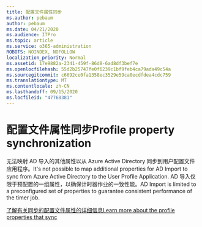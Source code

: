 ```yaml
---
title: 配置文件属性同步
ms.author: pebaum
author: pebaum
ms.date: 04/21/2020
ms.audience: ITPro
ms.topic: article
ms.service: o365-administration
ROBOTS: NOINDEX, NOFOLLOW
localization_priority: Normal
ms.assetid: 17e9882a-2341-459f-86d8-6ad8df3bef7e
ms.openlocfilehash: 55d2b25747fe0f6239c1bf9feb4ca79ada49c54a
ms.sourcegitcommit: c6692ce0fa1358ec3529e59ca0ecdfdea4cdc759
ms.translationtype: MT
ms.contentlocale: zh-CN
ms.lasthandoff: 09/15/2020
ms.locfileid: "47768381"
---
```

# <a name="profile-property-synchronization"></a><span data-ttu-id="5cc01-102">配置文件属性同步</span><span class="sxs-lookup"><span data-stu-id="5cc01-102">Profile property synchronization</span></span>

<span data-ttu-id="5cc01-103">无法映射 AD 导入的其他属性以从 Azure Active Directory 同步到用户配置文件应用程序。</span><span class="sxs-lookup"><span data-stu-id="5cc01-103">It's not possible to map additional properties for AD Import to sync from Azure Active Directory to the User Profile Application.</span></span> <span data-ttu-id="5cc01-104">AD 导入仅限于预配置的一组属性，以确保计时器作业的一致性能。</span><span class="sxs-lookup"><span data-stu-id="5cc01-104">AD Import is limited to a preconfigured set of properties to guarantee consistent performance of the timer job.</span></span>
  
[<span data-ttu-id="5cc01-105">了解有关同步的配置文件属性的详细信息</span><span class="sxs-lookup"><span data-stu-id="5cc01-105">Learn more about the profile properties that sync</span></span>](https://go.microsoft.com/fwlink/?linkid=875671)
  


